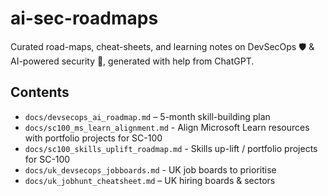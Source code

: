 # ai-sec-roadmaps

Curated road-maps, cheat-sheets, and learning notes on DevSecOps 🛡️ & AI-powered security 🤖, generated with help from ChatGPT.

## Contents

- `docs/devsecops_ai_roadmap.md` – 5-month skill-building plan
- `docs/sc100_ms_learn_alignment.md` - Align Microsoft Learn resources with portfolio projects for SC-100
- `docs/sc100_skills_uplift_roadmap.md` - Skills up-lift / portfolio projects for SC-100
- `docs/uk_devsecops_jobboards.md` - UK job boards to prioritise
- `docs/uk_jobhunt_cheatsheet.md` – UK hiring boards & sectors  
